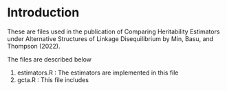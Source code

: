 # Introduction

These are files used in the publication of Comparing Heritability Estimators under Alternative Structures of Linkage Disequilibrium by Min, Basu, and Thompson (2022).

The files are described below

1. estimators.R : The estimators are implemented in this file 
2. gcta.R : This file includes 